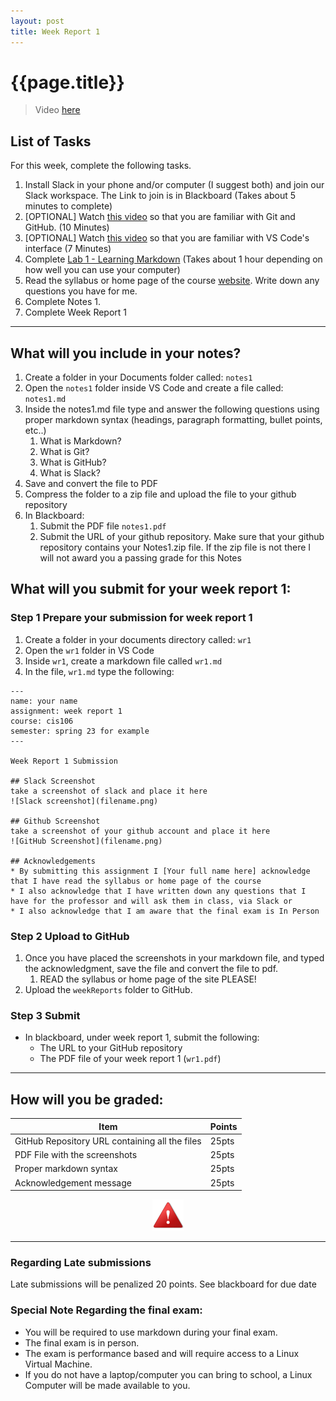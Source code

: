 ```yaml
---
layout: post
title: Week Report 1
---
```

# {{page.title}}

> Video [here](https://youtu.be/rTSmOL1RiuY)

## List of Tasks
For this week, complete the following tasks.

1. Install Slack in your phone and/or computer (I suggest both) and join our Slack workspace. The Link to join is in Blackboard (Takes about 5 minutes to complete)
3. [OPTIONAL] Watch [this video](https://www.youtube.com/watch?v=wpISo9TNjfU) so that you are familiar with Git and GitHub. (10 Minutes)
4. [OPTIONAL] Watch [this video](https://www.youtube.com/watch?v=B-s71n0dHUk) so that you are familiar with VS Code's interface  (7 Minutes)
5. Complete [Lab 1 - Learning Markdown](https://cis106.com/labs/lab1/) (Takes about 1 hour depending on how well you can use your computer)
6. Read the syllabus or home page of the course [website](https://cis106.com). Write down any questions you have for me.
7. Complete Notes 1. 
8. Complete Week Report 1

<hr>

## What will you include in your notes?

1. Create a folder in your Documents folder called: `notes1`
2. Open the `notes1` folder inside VS Code and create a file called: `notes1.md`
3. Inside the notes1.md file type and answer the following questions using proper markdown syntax (headings, paragraph formatting, bullet points, etc..) 
   1. What is Markdown?
   2. What is Git?
   3. What is GitHub?
   4. What is Slack?
4. Save and convert the file to PDF
5. Compress the folder to a zip file and upload the file to your github repository
6. In Blackboard: 
   1. Submit the PDF file `notes1.pdf`
   2. Submit the URL of your github repository. Make sure that your github repository contains your Notes1.zip file. If the zip file is not there I will not award you a passing grade for this Notes



## What will you submit for your week report 1:

### Step 1 Prepare your submission for week report 1
1. Create a folder in your documents directory called: `wr1`
2. Open the `wr1` folder in VS Code
3. Inside `wr1`, create a markdown file called `wr1.md`
4. In the file, `wr1.md` type the following:


```
---
name: your name
assignment: week report 1
course: cis106
semester: spring 23 for example
---

Week Report 1 Submission

## Slack Screenshot
take a screenshot of slack and place it here
![Slack screenshot](filename.png)

## Github Screenshot
take a screenshot of your github account and place it here
![GitHub Screenshot](filename.png)

## Acknowledgements
* By submitting this assignment I [Your full name here] acknowledge that I have read the syllabus or home page of the course
* I also acknowledge that I have written down any questions that I have for the professor and will ask them in class, via Slack or 
* I also acknowledge that I am aware that the final exam is In Person
```

### Step 2 Upload to GitHub
1. Once you have placed the screenshots in your markdown file, and typed the acknowledgment, save the file and convert the file to pdf.  
   1. READ the syllabus or home page of the site PLEASE! 
2. Upload the  `weekReports` folder to GitHub.

### Step 3 Submit
* In blackboard, under week report 1, submit the following:
  * The URL to your GitHub repository
  * The PDF file of your week report 1 (`wr1.pdf`)

<hr>

## How will you be graded:

| Item                                           | Points |
| ---------------------------------------------- | ------ |
| GitHub Repository URL containing all the files | 25pts  |
| PDF File with the screenshots                  | 25pts  |
| Proper markdown syntax                         | 25pts  |
| Acknowledgement message                        | 25pts  |


<p align="center" style="display:block"><img src="/assets/warning-icon.png" width="50" /></p>

<hr>

### Regarding Late submissions
Late submissions will be penalized 20 points. See blackboard for due date

### Special Note Regarding the final exam:
* You will be required to use markdown during your final exam.
* The final exam is in person.
* The exam is performance based and will require access to a Linux Virtual Machine.
* If you do not have a laptop/computer you can bring to school, a Linux Computer will be made available to you.


